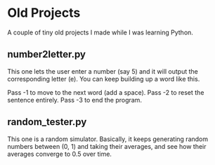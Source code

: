 # Old Projects

A couple of tiny old projects I made while I was learning Python.

## number2letter.py

This one lets the user enter a number (say 5) and it will output the corresponding letter (e). You can keep building up a word like this. 

Pass -1 to move to the next word (add a space).
Pass -2 to reset the sentence entirely.
Pass -3 to end the program.

## random_tester.py
This one is a random simulator. Basically, it keeps generating random numbers between (0, 1) and taking their averages, and see how their averages converge to 0.5 over time.

